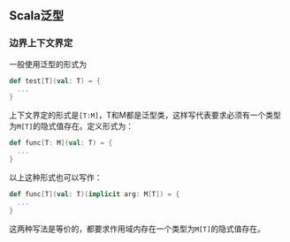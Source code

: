 ## Scala泛型

### 边界上下文界定

一般使用泛型的形式为

```scala
def test[T](val: T) = {
  ...
}
```

上下文界定的形式是`[T:M]`，T和M都是泛型类，这样写代表要求必须有一个类型为`M[T]`的隐式值存在。定义形式为：

```Scala
def func[T: M](val: T) = {
  ...
}
```

以上这种形式也可以写作：

```Scala
def func[T](val: T)(implicit arg: M[T]) = {
  ...
}
```

这两种写法是等价的，都要求作用域内存在一个类型为`M[T]`的隐式值存在。
